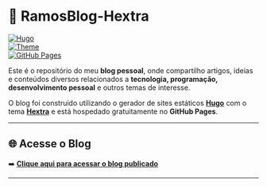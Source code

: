 # 📖 RamosBlog-Hextra  

[![Hugo](https://img.shields.io/badge/Built%20with-Hugo-blue?logo=hugo)](https://gohugo.io/)  
[![Theme](https://img.shields.io/badge/Theme-Hextra-purple)](https://imfing.github.io/hextra/)  
[![GitHub Pages](https://img.shields.io/badge/Deployed%20on-GitHub%20Pages-black?logo=github)](https://ramos902.github.io/RamosBlog-Hextra/)  

Este é o repositório do meu **blog pessoal**, onde compartilho artigos, ideias e conteúdos diversos relacionados a **tecnologia, programação, desenvolvimento pessoal** e outros temas de interesse.  

O blog foi construído utilizando o gerador de sites estáticos [**Hugo**](https://gohugo.io/) com o tema [**Hextra**](https://imfing.github.io/hextra/) e está hospedado gratuitamente no **GitHub Pages**.  

---

## 🌐 Acesse o Blog  

➡️ **[Clique aqui para acessar o blog publicado](https://ramos902.github.io/RamosBlog-Hextra/)**  

---

